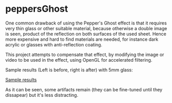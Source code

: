 # peppersGhost
One common drawback of using the Pepper's Ghost effect is that it requires very thin glass or other suitable material, because otherwise a double image is seen, product of the reflection on both surfaces of the used sheet. Hence more expensive and hard to find materials are needed, for instance dark acrylic or glasses with anti-reflection coating.

This project attempts to compensate that effect, by modifying the image or video to be used in the effect, using OpenGL for accelerated filtering.

Sample results (Left is before, right is after) with 5mm glass: 

[Sample results](http://i.imgur.com/Ylu9KUT.jpg)

As it can be seen, some artifacts remain (they can be fine-tuned until they dissapear) but it's less distracting. 
